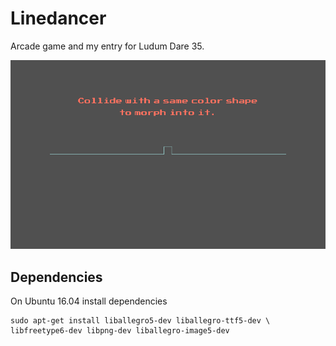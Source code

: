 # Linedancer
Arcade game and my entry for Ludum Dare 35.

![Screenshot](screenshot.png?raw=true)

## Dependencies
On Ubuntu 16.04 install dependencies

```
sudo apt-get install liballegro5-dev liballegro-ttf5-dev \
libfreetype6-dev libpng-dev liballegro-image5-dev
```
